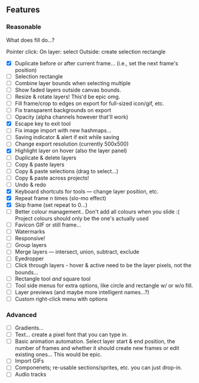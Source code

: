 ## Features

### Reasonable

What does fill do...?

Pointer click:
  On layer: select
  Outside: create selection rectangle

- [x] Duplicate before or after current frame... (i.e., set the next frame's position)
- [ ] Selection rectangle
- [ ] Combine layer bounds when selecting multiple
- [ ] Show faded layers outside canvas bounds.
- [ ] Resize & rotate layers! This'd be epic omg.
- [ ] Fill frame/crop to edges on export for full-sized icon/gif, etc.
- [ ] Fix transparent backgrounds on export
- [ ] Opacity (alpha channels however that'll work)
- [x] Escape key to exit tool
- [ ] Fix image import with new hashmaps...
- [ ] Saving indicator & alert if exit while saving
- [ ] Change export resolution (currently 500x500)
- [x] Highlight layer on hover (also the layer panel)
- [ ] Duplicate & delete layers
- [ ] Copy & paste layers
- [ ] Copy & paste selections (drag to select...)
- [ ] Copy & paste across projects!
- [ ] Undo & redo
- [x] Keyboard shortcuts for tools — change layer position, etc.
- [x] Repeat frame n times (slo-mo effect)
- [x] Skip frame (set repeat to 0...)
- [ ] Better colour management.. Don't add all colours when you slide :( Project colours should only be the one's actually used
- [ ] Favicon GIF or still frame...
- [ ] Watermarks
- [ ] Responsive!
- [ ] Group layers
- [ ] Merge layers — intersect, union, subtract, exclude
- [ ] Eyedropper
- [ ] Click through layers - hover & active need to be the layer pixels, not the bounds...
- [ ] Rectangle tool *and* square tool
- [ ] Tool side menus for extra options, like circle and rectangle w/ or w/o fill.
- [ ] Layer previews (and maybe more intelligent names...?)
- [ ] Custom right-click menu with options

### Advanced

- [ ] Gradients...
- [ ] Text... create a pixel font that you can type in.
- [ ] Basic animation automation. Select layer start & end position, the number of frames and whether it should create new frames or edit existing ones... This would be epic.
- [ ] Import GIFs
- [ ] Componenets; re-usable sections/sprites, etc. you can just drop-in.
- [ ] Audio tracks